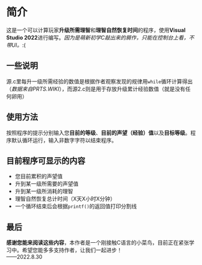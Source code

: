 # 简介
这是一个可以计算玩家**升级所需理智**和**理智自然恢复时间**的程序，使用**Visual Studio 2022**进行编写。*因为是萌新初学C敲出来的屑作，只能在控制台上看，不带UI。*:(
## 一些说明
源.c里每升一级所需经验的数值是根据作者观察发现的规律用`while`循环计算得出（*数据来自PRTS.WIKI*），而源2.c则是用于存放升级累计经验数值（就是没有任何卵用）
## 使用方法
按照程序的提示分别输入您**目前的等级**、**目前的声望（经验）值**以及**目标等级**。程序默认循环运行，输入非数字字符以结束程序。
## 目前程序可显示的内容
* 您目前累积的声望值
* 升到某一级所需要的声望值
* 升到某一级所消耗的理智
* 理智自然恢复总计时间（X天X小时X分钟）
* 一个循环结束后会根据`printf()`的返回值打印分割线
## 最后
**感谢您能来阅读这些内容**，本作者是一个刚接触C语言的小菜鸟，目前正在紧张学习中。希望您能多多支持作者，让我们一起进步！  
——2022.8.30
